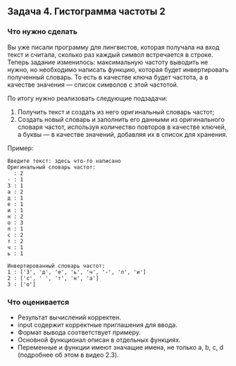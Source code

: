 ## Задача 4. Гистограмма частоты 2
### Что нужно сделать
Вы уже писали программу для лингвистов, которая получала на вход текст и считала, сколько раз каждый символ встречается в строке. Теперь задание изменилось: максимальную частоту выводить не нужно, но необходимо написать функцию, которая будет инвертировать полученный словарь. То есть в качестве ключа будет частота, а в качестве значения — список символов с этой частотой. 

По итогу нужно реализовать следующие подзадачи:
 1. Получить текст и создать из него оригинальный словарь частот;
 2. Создать новый словарь и заполнить его данными из оригинального словаря частот, используя количество повторов в качестве ключей, а буквы — в качестве значений, добавляя их в список для хранения.

Пример:

```
Введите текст: здесь что-то написано
Оригинальный словарь частот:
  : 2
- : 1
З : 1
а : 2
д : 1
е : 1
и : 1
н : 2
о : 3
п : 1
с : 2
т : 2
ч : 1
ь : 1

Инвертированный словарь частот:
1 : ['З', 'д', 'е', 'ь', 'ч', '-', 'п', 'и']
2 : ['с', ' ', 'т', 'н', 'а']
3 : ['о']
```
### Что оценивается
- Результат вычислений корректен.
- input содержит корректные приглашения для ввода. 
- Формат вывода соответствует примеру.
- Основной функционал описан в отдельных функциях.
- Переменные и функции имеют значащие имена, не только a, b, c, d (подробнее об этом в видео 2.3).
